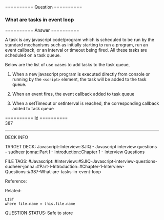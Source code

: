 ========== Question ==========  

### What are tasks in event loop  

========== Answer ==========  

A task is any javascript code/program which is scheduled to be run by the standard mechanisms such as initially starting to run a program, run an event callback, or an interval or timeout being fired. All these tasks are scheduled on a task queue.

Below are the list of use cases to add tasks to the task queue,

1. When a new javascript program is executed directly from console or running by the `<script>` element, the task will be added to the task queue.

2. When an event fires, the event callback added to task queue

3. When a setTimeout or setInterval is reached, the corresponding callback added to task queue

========== Id ==========  
387

---

DECK INFO

TARGET DECK: Javascript::Interview::SJIQ - Javascript interview questions - sudheer jonna::Part I - Introduction::Chapter 1 - Interview Questions

FILE TAGS: #Javascript::#Interview::#SJIQ-Javascript-interview-questions-sudheer-jonna::#Part-I-Introduction::#Chapter-1-Interview-Questions::#387-What-are-tasks-in-event-loop

Reference:

Related:

```dataview
LIST
where file.name = this.file.name
```

QUESTION STATUS: Safe to store
